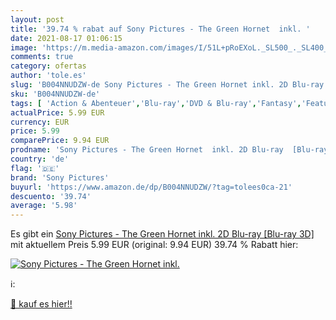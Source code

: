 ```yaml
---
layout: post
title: '39.74 % rabat auf Sony Pictures - The Green Hornet  inkl. '
date: 2021-08-17 01:06:15
image: 'https://m.media-amazon.com/images/I/51L+pRoEXoL._SL500_._SL400_.jpg'
comments: true
category: ofertas
author: 'tole.es'
slug: 'B004NNUDZW-de Sony Pictures - The Green Hornet inkl. 2D Blu-ray [Blu-ray...'
sku: 'B004NNUDZW-de'
tags: [ 'Action & Abenteuer','Blu-ray','DVD & Blu-ray','Fantasy','Featured Categories','Filme','Komödie & Unterhaltung','Krimi','Thriller','sony pictures', ]
actualPrice: 5.99 EUR
currency: EUR
price: 5.99
comparePrice: 9.94 EUR
prodname: 'Sony Pictures - The Green Hornet  inkl. 2D Blu-ray  [Blu-ray 3D]'
country: 'de'
flag: '🇩🇪'
brand: 'Sony Pictures'
buyurl: 'https://www.amazon.de/dp/B004NNUDZW/?tag=tolees0ca-21'
descuento: '39.74'
average: '5.98'
---
```


Es gibt ein [Sony Pictures - The Green Hornet  inkl. 2D Blu-ray  [Blu-ray 3D]](https://www.amazon.de/dp/B004NNUDZW/?tag=tolees0ca-21) mit aktuellem Preis 5.99 EUR (original: 9.94 EUR) 39.74 % Rabatt hier:

[![Sony Pictures - The Green Hornet  inkl. ](https://m.media-amazon.com/images/I/51L+pRoEXoL._SL500_._SL400_.jpg)](https://www.amazon.de/dp/B004NNUDZW/?tag=tolees0ca-21)

ℹ️:


[🛒 kauf es hier!!](https://www.amazon.de/dp/B004NNUDZW/?tag=tolees0ca-21)
